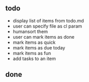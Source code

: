 todo
----

* display list of items from todo.md
* user can specify file as cl param
* humansort them
* user can mark items as done
* mark items as quick
* mark items as due today
* mark items as fun
* add tasks to an item

done
----
